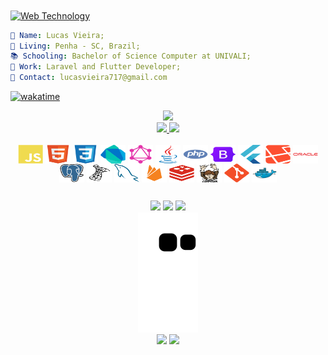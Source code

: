 <a href="https://webtechnology.com.br">
  <img align="center" title="Web Technology" alt="Web Technology" width="350" src="https://webtechnology.com.br/images/logo-2.svg" style="margin-bottom: 0px;">
</a>

```yaml
👤 Name: Lucas Vieira;
📍 Living: Penha - SC, Brazil;
📚 Schooling: Bachelor of Science Computer at UNIVALI;
💼 Work: Laravel and Flutter Developer;
📧 Contact: lucasvieira717@gmail.com
```
[![wakatime](https://wakatime.com/badge/user/8d082b9a-0e74-448e-81c6-301b6d111b5d.svg)](https://wakatime.com/@8d082b9a-0e74-448e-81c6-301b6d111b5d)
<div align="center">
  <a href="https://github.com/LucasVieira2902">
    <img height="160em" src="https://github-readme-stats.vercel.app/api/wakatime?username=@8d082b9a-0e74-448e-81c6-301b6d111b5d&theme=tokyonight"/><br/>
    <img height="160em" src="https://github-readme-stats.vercel.app/api?username=lucasvieira2902&show_icons=true&theme=tokyonight&include_all_commits=true&count_private=true"/>
    <img height="160em" src="https://github-readme-stats.vercel.app/api/top-langs/?username=lucasvieira2902&layout=compact&langs_count=7&theme=tokyonight"/>
  </a>
</div>
 <br/>
<!--LINGUAGENS:-->
<div style="display: inline_block" align="center">
  <img align="center" title="Javascript" alt="Lucas-Js" height="30" width="40" src="https://raw.githubusercontent.com/devicons/devicon/master/icons/javascript/javascript-plain.svg">
  <img align="center" title="HTML" alt="Lucas-HTML" height="30" width="40" src="https://raw.githubusercontent.com/devicons/devicon/master/icons/html5/html5-original.svg">
  <img align="center" title="CSS" alt="Lucas-CSS" height="30" width="40" src="https://raw.githubusercontent.com/devicons/devicon/master/icons/css3/css3-original.svg">
  <img align="center" title="Dart" alt="Lucas-Dart" height="30" width="40" src="https://raw.githubusercontent.com/devicons/devicon/master/icons/dart/dart-original.svg">
  <img align="center" title="Graphql" alt="Lucas-Graphql" height="30" width="40" src="https://raw.githubusercontent.com/devicons/devicon/master/icons/graphql/graphql-plain.svg">
  <img align="center" title="Java" alt="Lucas-Java" height="30" width="40" src="https://raw.githubusercontent.com/devicons/devicon/master/icons/java/java-original.svg">
  <img align="center" title="PHP" alt="Lucas-Php" height="30" width="40" src="https://raw.githubusercontent.com/devicons/devicon/master/icons/php/php-plain.svg">
<!--FRAMEWORKS:-->
    <img align="center" title="Bootstrap" alt="Lucas-Bootstrap" height="30" width="40" src="https://raw.githubusercontent.com/devicons/devicon/master/icons/bootstrap/bootstrap-original.svg">
    <img align="center" title="Flutter" alt="Lucas-Flutter" height="30" width="40" src="https://raw.githubusercontent.com/devicons/devicon/master/icons/flutter/flutter-original.svg">
    <img align="center" title="Laravel" alt="Lucas-Laravel" height="30" width="40" src="https://raw.githubusercontent.com/devicons/devicon/master/icons/laravel/laravel-plain.svg">  
<!--BANCOS:-->
  <img align="center" title="Oracle" alt="Lucas-Oracle" height="30" width="40" src="https://raw.githubusercontent.com/devicons/devicon/master/icons/oracle/oracle-original.svg">
  <img align="center" title="Postgres" alt="Lucas-Postgresql" height="30" width="40" src="https://raw.githubusercontent.com/devicons/devicon/master/icons/postgresql/postgresql-original.svg">
  <img align="center" title="SQL Server" alt="Lucas-SQLServer" height="30" width="40" src="https://raw.githubusercontent.com/devicons/devicon/master/icons/microsoftsqlserver/microsoftsqlserver-plain.svg">
  <img align="center" title="MySql" alt="Lucas-Mysql" height="30" width="40" src="https://raw.githubusercontent.com/devicons/devicon/master/icons/mysql/mysql-original.svg">
  <img align="center" title="Firebase" alt="Lucas-Firebase" height="30" width="40" src="https://raw.githubusercontent.com/devicons/devicon/master/icons/firebase/firebase-plain.svg">
  <img align="center" title="Redis" alt="Lucas-Redis" height="30" width="40" src="https://raw.githubusercontent.com/devicons/devicon/master/icons/redis/redis-plain.svg">
<!--FERRAMENTAS:-->
    <img align="center" title="Composer" alt="Lucas-Composer" height="30" width="40" src="https://raw.githubusercontent.com/devicons/devicon/master/icons/composer/composer-original.svg">
    <img align="center" title="GIT" alt="Lucas-Git" height="30" width="40" src="https://raw.githubusercontent.com/devicons/devicon/master/icons/git/git-original.svg">
    <img align="center" title="Docker" alt="Lucas-Docker" height="30" width="40" src="https://raw.githubusercontent.com/devicons/devicon/master/icons/docker/docker-original.svg">
</div>
    
  ##
 
<div align="center">
  <a href = "mailto:lucasvieira717@gmail.com"><img src="https://img.shields.io/badge/-Gmail-%23333?style=for-the-badge&logo=gmail&logoColor=white" target="_blank"></a>
  <a href="https://www.linkedin.com/in/lucasvieira96" target="_blank"><img src="https://img.shields.io/badge/-LinkedIn-%230077B5?style=for-the-badge&logo=linkedin&logoColor=white" target="_blank"></a> 
  <a href="https://www.facebook.com/lucasvieira1996/" {target="_blank"}><img src="https://img.shields.io/badge/Facebook-1877F2?style=for-the-badge&logo=facebook&logoColor=white" target="_blank"></a> 
<br>
<img src="https://github.com/lucasvieira2902/lucasvieira2902/blob/output/github-contribution-grid-snake.svg">
<br>
<div align="center">
  <img width="400px" src="https://wakatime.com/share/@lucasvieira96/9756d21b-7314-45d2-bb32-6cb1316e149c.svg">
  <img width="400px" src="https://wakatime.com/share/@lucasvieira96/f5c0cead-9bae-4dd4-ae3b-ad6d0dbf824d.svg">
</div>
